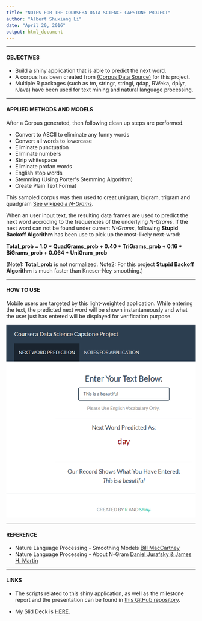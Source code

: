 ```yaml
---
title: "NOTES FOR THE COURSERA DATA SCIENCE CAPSTONE PROJECT"
author: "Albert Shuxiang Li"
date: "April 20, 2016"
output: html_document
---
```


******

#### OBJECTIVES

* Build a shiny application that is able to predict the next word.  
* A corpus has been created from [(Corpus Data Source)](https://d396qusza40orc.cloudfront.net/dsscapstone/dataset/Coursera-SwiftKey.zip) for this project. 
* Multiple R packages (such as tm, stringr, stringi, qdap, RWeka, dplyr, rJava) have been used for text mining and natural language processing.

******

#### APPLIED METHODS AND MODELS

After a Corpus generated, then following clean up steps are performed.  
  
  * Convert to ASCII to eliminate any funny words
  * Convert all words to lowercase
  * Eliminate punctuation
  * Eliminate numbers
  * Strip whitespace
  * Eliminate profan words
  * English stop words
  * Stemming (Using Porter's Stemming Algorithm)
  * Create Plain Text Format

This sampled corpus was then used to creat unigram, bigram, trigram and quadgram [See wikipedia *N-Grams*](http://en.wikipedia.org/wiki/N-gram). 

When an user input text, the resulting data frames are used to predict the next word accroding to the frequencies of the underlying *N-Grams*. If the next word can not be found under current *N-Grams*, following **Stupid Backoff Algorithm** has been use to pick up the most-likely next-wrod:

__Total_prob = 1.0 * QuadGrams_prob + 0.40 * TriGrams_prob 
                + 0.16 * BiGrams_prob + 0.064 * UniGram_prob__

(Note1: __Total_prob__ is not normalized.
 Note2: For this project __Stupid Backoff Algorithm__ is much faster than Kneser-Ney smoothing.)

******

#### HOW TO USE

Mobile users are targeted by this light-weighted application. While entering the text, the predicted next word will be shown instantaneously and what the user just has entered will be displayed for verification purpose.

![Application Screenshot](screen.png)

******

#### REFERENCE

* Nature Language Processing - Smoothing Models [Bill MacCartney](http://nlp.stanford.edu/~wcmac/papers/20050421-smoothing-tutorial.pdf)  
* Nature Language Processing - About N-Gram [Daniel Jurafsky & James H. Martin](https://lagunita.stanford.edu/c4x/Engineering/CS-224N/asset/slp4.pdf)


******

#### LINKS

* The scripts related to this shiny application, as well as the milestone report and the presentation can be found in [this GitHub repository](https://github.com/AlbertShuxiangLi/CapstoneProject).

* My Slid Deck is [HERE](http://rpubs.com/Albert_Shuxiang_Li/173176).